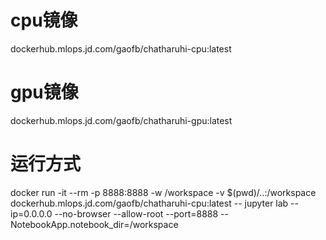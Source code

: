 # cpu镜像
dockerhub.mlops.jd.com/gaofb/chatharuhi-cpu:latest
# gpu镜像
dockerhub.mlops.jd.com/gaofb/chatharuhi-gpu:latest


# 运行方式
docker run -it --rm -p 8888:8888 -w /workspace -v $(pwd)/..:/workspace dockerhub.mlops.jd.com/gaofb/chatharuhi-cpu:latest -- jupyter lab --ip=0.0.0.0 --no-browser --allow-root --port=8888 --NotebookApp.notebook_dir=/workspace
